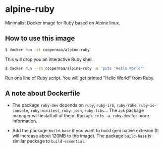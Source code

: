 # alpine-ruby

Minimalist Docker image for Ruby based on Alpine linux.

## How to use this image

```bash
$ docker run -it coopermaa/alpine-ruby
```

This will drop you an interactive Ruby shell.

```bash
$ docker run --rm coopermaa/alpine-ruby -e 'puts "Hello World"'
```
Run one line of Ruby script. You will get printed "Hello World" from Ruby.

## A note about Dockerfile

* The package `ruby-dev` depends on `ruby`, `ruby-irb`, `ruby-rake`, `ruby-io-console`, `ruby-minitest`,
  `ruby-json`, `ruby-libs`... The `apk` package manager will install all of them. 
  Run `apk info -a ruby-dev` for more information.
 
* Add the package `build-base` if you want to build gem native extesion (It will increase about 120MB to the image).
  The package `build-base` is similar package to `build-essential`.
